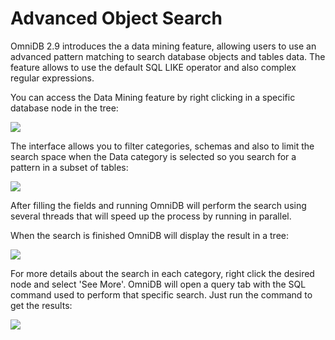 # Advanced Object Search

OmniDB 2.9 introduces the a data mining feature, allowing users to use an advanced pattern
matching to search database objects and tables data. The feature allows to use
the default SQL LIKE operator and also complex regular expressions.

You can access the Data Mining feature by right clicking in a specific database node
in the tree:

![](https://omnidb.org/images/screenshots/dm/dm_menu.png)

The interface allows you to filter categories, schemas and also to limit the search
space when the Data category is selected so you search for a pattern in a subset
of tables:

![](https://omnidb.org/images/screenshots/dm/dm_int1.png)

After filling the fields and running OmniDB will perform the search using several
threads that will speed up the process by running in parallel.

When the search is finished OmniDB will display the result in a tree:

![](https://omnidb.org/images/screenshots/dm/dm_int2.png)

For more details about the search in each category, right click the desired node
and select 'See More'. OmniDB will open a query tab with the SQL command used to
perform that specific search. Just run the command to get the results:

![](https://omnidb.org/images/screenshots/dm/dm_int3.png)
